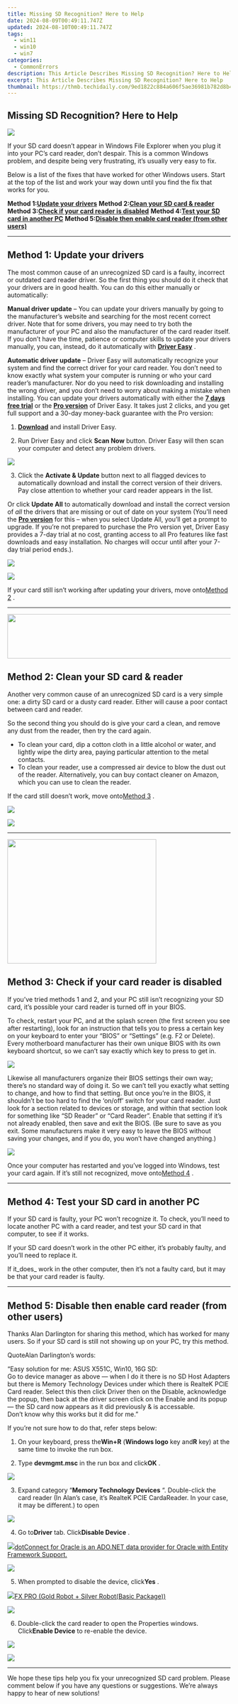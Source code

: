 ```yaml
---
title: Missing SD Recognition? Here to Help
date: 2024-08-09T00:49:11.747Z
updated: 2024-08-10T00:49:11.747Z
tags:
  - win11
  - win10
  - win7
categories:
  - CommonErrors
description: This Article Describes Missing SD Recognition? Here to Help
excerpt: This Article Describes Missing SD Recognition? Here to Help
thumbnail: https://thmb.techidaily.com/9ed1822c884a606f5ae36981b782d8b43a1eaddd1153302103151c40c41208fa.jpg
---
```


## Missing SD Recognition? Here to Help

![](https://images.drivereasy.com/wp-content/uploads/2018/12/img_5c19afef32a4d.png)

 If your SD card doesn’t appear in Windows File Explorer when you plug it into your PC’s card reader, don’t despair. This is a common Windows problem, and despite being very frustrating, it’s usually very easy to fix.

 Below is a list of the fixes that have worked for other Windows users. Start at the top of the list and work your way down until you find the fix that works for you.

 **Method 1:[Update your drivers](#1)**
 **Method 2:[Clean your SD card & reader](#2)**
 **Method 3:[Check if your card reader is disabled](#3)**
 **Method 4:[Test your SD card in another PC](#4)**
 **Method 5:[Disable then enable card reader (from other users)](#method5)**

---

## Method 1: Update your drivers

 The most common cause of an unrecognized SD card is a faulty, incorrect or outdated card reader driver. So the first thing you should do it check that your drivers are in good health. You can do this either manually or automatically:

**Manual driver update** – You can update your drivers manually by going to the manufacturer’s website and searching for the most recent correct driver. Note that for some drivers, you may need to try both the manufacturer of your PC and also the manufacturer of the card reader itself. If you don’t have the time, patience or computer skills to update your drivers manually, you can, instead, do it automatically with **[Driver Easy](https://tools.techidaily.com/drivereasy/download/)**  .

**Automatic driver update** – Driver Easy will automatically recognize your system and find the correct driver for your card reader. You don’t need to know exactly what system your computer is running or who your card reader’s manufacturer. Nor do you need to risk downloading and installing the wrong driver, and you don’t need to worry about making a mistake when installing.  You can update your drivers automatically with either the [**7 days free trial**](https://tools.techidaily.com/drivereasy/download/) or the [**Pro version**](https://tools.techidaily.com/drivereasy/download/) of Driver Easy. It takes just 2 clicks, and you get full support and a 30-day money-back guarantee with the Pro version:

 1) **[Download](https://tools.techidaily.com/drivereasy/download/)**   and install Driver Easy.

 2) Run Driver Easy and click **Scan Now**   button. Driver Easy will then scan your computer and detect any problem drivers.

![](https://www.drivereasy.com/wp-content/uploads/2018/12/scan-1200x840.jpg)

 3) Click the **Activate & Update** button next to all flagged devices to automatically download and install the correct version of their drivers. Pay close attention to whether your card reader appears in the list.

 Or click **Update All**  to automatically download and install the correct version of _all_   the drivers that are missing or out of date on your system (You’ll need the **[Pro version](https://tools.techidaily.com/drivereasy/download/)**  for this – when you select Update All, you’ll get a prompt to upgrade. If you’re not prepared to purchase the Pro version yet, Driver Easy provides a 7-day trial at no cost, granting access to all Pro features like fast downloads and easy installation. No charges will occur until after your 7-day trial period ends.).

<!-- affiliate ads begin -->
<a href="https://secure.2checkout.com/order/checkout.php?PRODS=33729450&QTY=1&AFFILIATE=108875&CART=1"><img src="https://secure.avangate.com/images/merchant/7f687767ccf20fcea1c9dc4a5adc2326/Digisigner_banner_728_x_90_color_version.png" border="0"></a>
<!-- affiliate ads end -->
![](https://www.drivereasy.com/wp-content/uploads/2015/08/Realtek-USB-3.0-Card-Read.jpg)

 If your card still isn’t working after updating your drivers, move onto[Method 2](https://zonlipartnershipprogram.pxf.io/b0rbxy) .

---

<!-- affiliate ads begin -->
<a href="https://imp.i110150.net/c/5597632/924299/11305" target="_top" id="924299"><img src="//a.impactradius-go.com/display-ad/11305-924299" border="0" alt="" width="520" height="100"/></a>
<!-- affiliate ads end -->
## Method 2: Clean your SD card & reader

 Another very common cause of an unrecognized SD card is a very simple one: a dirty SD card or a dusty card reader. Either will cause a poor contact between card and reader.

 So the second thing you should do is give your card a clean, and remove any dust from the reader, then try the card again.

* To clean your card, dip a cotton cloth in a little alcohol or water, and lightly wipe the dirty area, paying particular attention to the metal contacts.
* To clean your reader, use a compressed air device to blow the dust out of the reader. Alternatively, you can buy contact cleaner on Amazon, which you can use to clean the reader.

 If the card still doesn’t work, move onto[Method 3](#3) .

<!-- affiliate ads begin -->
<a href="https://shop.mondly.com/affiliate.php?ACCOUNT=ATISTUDI&AFFILIATE=108875&PATH=https%3A%2F%2Fwww.mondly.com%3FAFFILIATE%3D108875%26RESOURCE%3D%2BGeneral%2B970x90%2B"><img src="https://secure.avangate.com/images/merchant/69c418c33ec2e1a4267fa9bb77fa1428/general-970x90.gif" border="0"></a>
<!-- affiliate ads end -->
![](https://images.drivereasy.com/wp-content/uploads/2017/11/img_5a0a50eeaca64.jpg)

---

<!-- affiliate ads begin -->
<a href="https://getlyla.pxf.io/c/5597632/1455723/15391" target="_top" id="1455723"><img src="//a.impactradius-go.com/display-ad/15391-1455723" border="0" alt="" width="336" height="280"/></a><img height="0" width="0" src="https://imp.pxf.io/i/5597632/1455723/15391" style="position:absolute;visibility:hidden;" border="0" />
<!-- affiliate ads end -->
## Method 3: Check if your card reader is disabled

 If you’ve tried methods 1 and 2, and your PC still isn’t recognizing your SD card, it’s possible your card reader is turned off in your BIOS.

 To check, restart your PC, and at the splash screen (the first screen you see after restarting), look for an instruction that tells you to press a certain key on your keyboard to enter your “BIOS” or “Settings” (e.g. F2 or Delete). Every motherboard manufacturer has their own unique BIOS with its own keyboard shortcut, so we can’t say exactly which key to press to get in.

![](https://images.drivereasy.com/wp-content/uploads/2017/11/img_5a051c4cb26bf.jpg)

 Likewise all manufacturers organize their BIOS settings their own way; there’s no standard way of doing it. So we can’t tell you exactly what setting to change, and how to find that setting. But once you’re in the BIOS, it shouldn’t be too hard to find the ‘on/off’ switch for your card reader. Just look for a section related to devices or storage, and within that section look for something like “SD Reader” or “Card Reader”. Enable that setting if it’s not already enabled, then save and exit the BIOS. (Be sure to save as you exit. Some manufacturers make it very easy to leave the BIOS without saving your changes, and if you do, you won’t have changed anything.)

![](https://images.drivereasy.com/wp-content/uploads/2017/11/img_5a051c7dcd812.jpg)

 Once your computer has restarted and you’ve logged into Windows, test your card again. If it’s still not recognized, move onto[Method 4](https://pish-posh-baby.sjv.io/g1jg15) .

---

## Method 4: Test your SD card in another PC

 If your SD card is faulty, your PC won’t recognize it. To check, you’ll need to locate another PC with a card reader, and test your SD card in that computer, to see if it works.

 If your SD card doesn’t work in the other PC either, it’s probably faulty, and you’ll need to replace it.

 If it_does_ work in the other computer, then it’s not a faulty card, but it may be that your card reader is faulty.

---

## Method 5: Disable then enable card reader (from other users)

 Thanks Alan Darlington for sharing this method, which has worked for many users. So if your SD card is still not showing up on your PC, try this method.

 QuoteAlan Darlington’s words:

 “Easy solution for me: ASUS X551C, Win10, 16G SD:  
 Go to device manager as above — when I do it there is no SD Host Adapters but there is Memory Technology Devices under which there is RealteK PCIE Card reader. Select this then click Driver then on the Disable, acknowledge the popup, then back at the driver screen click on the Enable and its popup — the SD card now appears as it did previously & is accessable.  
 Don’t know why this works but it did for me.”

If you’re not sure how to do that, refer steps below:

 1) On your keyboard, press the**Win+R** (**Windows logo** key and**R** key) at the same time to invoke the run box.

 2) Type **devmgmt.msc** in the run box and click**OK** .

<!-- affiliate ads begin -->

<!-- affiliate ads end -->
![](https://images.drivereasy.com/wp-content/uploads/2018/01/win-11-run-command-device-manager.jpg)

 3) Expand category “**Memory Technology Devices** “. Double-click the card reader (In Alan’s case, it’s RealteK PCIE CardaReader. In your case, it may be different.) to open

![](https://images.drivereasy.com/wp-content/uploads/2017/12/img_5a37954379bfc.png)

 4) Go to**Driver** tab. Click**Disable Device** .

<!-- affiliate ads begin -->
<a href="https://checkout.devart.com/order/checkout.php?PRODS=5023555&QTY=1&AFFILIATE=108875&CART=1"><img src="https://secure.avangate.com/images/merchant/45b430710ad04765a6afd58d9d9fafca/products/dotConnect_O.png" border="0">dotConnect for Oracle is an ADO.NET data provider for Oracle with Entity Framework Support.</a>
<!-- affiliate ads end -->
![](https://images.drivereasy.com/wp-content/uploads/2017/12/img_5a3795ccae49c.png)

 5) When prompted to disable the device, click**Yes** .

<!-- affiliate ads begin -->
<a href="https://secure.2checkout.com/order/checkout.php?PRODS=40085955&QTY=1&AFFILIATE=108875&CART=1"><img src="https://secure.avangate.com/images/merchant/f702defbc67edb455949f46babab0c18/products/2_logo9.png" border="0">FX PRO (Gold Robot + Silver Robot(Basic Package))</a>
<!-- affiliate ads end -->
![](https://images.drivereasy.com/wp-content/uploads/2017/12/img_5a3798a978d8d.png)

 6) Double-click the card reader to open the Properties windows. Click**Enable Device** to re-enable the device.

<!-- affiliate ads begin -->
<a href="https://estore.winxdvd.com/order/checkout.php?PRODS=12653808&QTY=1&AFFILIATE=108875&CART=1"><img src="https://www.winxdvd.com/affiliate/new-banner/wt-500x500.jpg" border="0"></a>
<!-- affiliate ads end -->
![](https://images.drivereasy.com/wp-content/uploads/2017/12/img_5a3799136c9a1.png)

---

 We hope these tips help you fix your unrecognized SD card problem. Please comment below if you have any questions or suggestions. We’re always happy to hear of new solutions!

<ins class="adsbygoogle"
     style="display:block"
     data-ad-format="autorelaxed"
     data-ad-client="ca-pub-7571918770474297"
     data-ad-slot="1223367746"></ins>



<ins class="adsbygoogle"
     style="display:block"
     data-ad-client="ca-pub-7571918770474297"
     data-ad-slot="8358498916"
     data-ad-format="auto"
     data-full-width-responsive="true"></ins>
